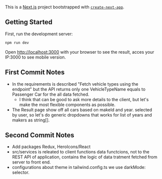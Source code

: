 This is a [Next.js](https://nextjs.org/) project bootstrapped with [`create-next-app`](https://github.com/vercel/next.js/tree/canary/packages/create-next-app).

## Getting Started

First, run the development server:

```bash
npm run dev
```

Open [http://localhost:3000](http://localhost:3000) with your browser to see the result, acces your IP:3000 to see mobile version.  

## First Commit Notes

- In the requirements is described "Fetch vehicle types using the endpoint" but the API returns only one VehicleTypeName equals to Passenger Car for the all data fetched. 
  - I think that can be good to ask more details to the client, but let's make the most flexible components as possible.
- The Result page show off all cars based on makeId and year. selected by user, so let's do generic dropdowns that works for list of years and makers as string[].

## Second Commit Notes
 - Add packages Redux, HeroIcons/React
 - src/services is releated to client functions data functcions, not to the REST API of application, contains the logic of data tratment fetched from server to front end.
 - configurations about theme in tailwind.config.ts we use darkMode: selector.